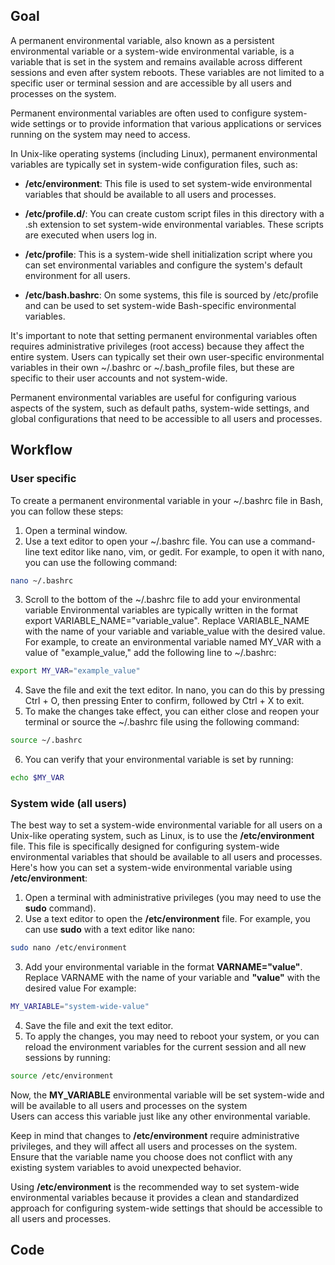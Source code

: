 ## Goal  
A permanent environmental variable, also known as a persistent environmental variable or a system-wide environmental variable, is a variable that is set in the system and remains available across different sessions and even after system reboots. These variables are not limited to a specific user or terminal session and are accessible by all users and processes on the system.

Permanent environmental variables are often used to configure system-wide settings or to provide information that various applications or services running on the system may need to access.

In Unix-like operating systems (including Linux), permanent environmental variables are typically set in system-wide configuration files, such as:

- **/etc/environment**: This file is used to set system-wide environmental variables that should be available to all users and processes.  

- **/etc/profile.d/**: You can create custom script files in this directory with a .sh extension to set system-wide environmental variables. These scripts are executed when users log in.  

- **/etc/profile**: This is a system-wide shell initialization script where you can set environmental variables and configure the system's default environment for all users.  

- **/etc/bash.bashrc**: On some systems, this file is sourced by /etc/profile and can be used to set system-wide Bash-specific environmental variables.  

It's important to note that setting permanent environmental variables often requires administrative privileges (root access) because they affect the entire system. Users can typically set their own user-specific environmental variables in their own ~/.bashrc or ~/.bash_profile files, but these are specific to their user accounts and not system-wide.

Permanent environmental variables are useful for configuring various aspects of the system, such as default paths, system-wide settings, and global configurations that need to be accessible to all users and processes.

## Workflow   

### User specific  

To create a permanent environmental variable in your ~/.bashrc file in Bash, you can follow these steps:  
  1. Open a terminal window.
  2. Use a text editor to open your ~/.bashrc file. You can use a command-line text editor like nano, vim, or gedit.
     For example, to open it with nano, you can use the following command:  
```bash
nano ~/.bashrc
```
  3. Scroll to the bottom of the ~/.bashrc file to add your environmental variable
     Environmental variables are typically written in the format export VARIABLE_NAME="variable_value".
     Replace VARIABLE_NAME with the name of your variable and variable_value with the desired value.
     For example, to create an environmental variable named MY_VAR with a value of "example_value," add the following line to ~/.bashrc:
```bash 
export MY_VAR="example_value"
```
  4. Save the file and exit the text editor. In nano, you can do this by pressing Ctrl + O, then pressing Enter to confirm, followed by Ctrl + X to exit.
  5. To make the changes take effect, you can either close and reopen your terminal or source the ~/.bashrc file using the following command:
```bash
source ~/.bashrc
```
  6. You can verify that your environmental variable is set by running:
```bash
echo $MY_VAR
```

### System wide (all users)  

The best way to set a system-wide environmental variable for all users on a Unix-like operating system, such as Linux, is to use the **/etc/environment** file. This file is specifically designed for configuring system-wide environmental variables that should be available to all users and processes. Here's how you can set a system-wide environmental variable using **/etc/environment**:  

  1. Open a terminal with administrative privileges (you may need to use the **sudo** command).
  2. Use a text editor to open the **/etc/environment** file. For example, you can use **sudo** with a text editor like nano:
```bash
sudo nano /etc/environment
```
  3. Add your environmental variable in the format **VARNAME="value"**.
     Replace VARNAME with the name of your variable and **"value"** with the desired value
     For example:
```bash
MY_VARIABLE="system-wide-value"
```
  4. Save the file and exit the text editor.
  5. To apply the changes, you may need to reboot your system, or you can reload the environment variables for the current session
     and all new sessions by running:
```bash
source /etc/environment
```

Now, the **MY_VARIABLE** environmental variable will be set system-wide and will be available to all users and processes on the system  
Users can access this variable just like any other environmental variable. 

Keep in mind that changes to **/etc/environment** require administrative privileges, and they will affect all users and processes on the system.  
Ensure that the variable name you choose does not conflict with any existing system variables to avoid unexpected behavior.  

Using **/etc/environment** is the recommended way to set system-wide environmental variables because it provides a clean and standardized approach for configuring system-wide settings that should be accessible to all users and processes.


## Code  

